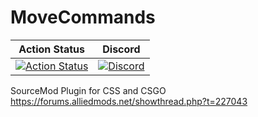 MoveCommands
============

| Action Status | Discord |
|:-------------:|:-------:|
| [![Action Status](https://github.com/Bara/MoveCommands/workflows/Compile%20with%20SourceMod/badge.svg)](https://github.com/Bara/MoveCommands/actions) | [![Discord](https://img.shields.io/discord/388685157286019072.svg)](https://discord.gg/NUMQfgs) |

SourceMod Plugin for CSS and CSGO
https://forums.alliedmods.net/showthread.php?t=227043
